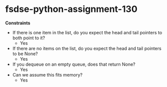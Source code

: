# fsdse-python-assignment-130


__Constraints__

* If there is one item in the list, do you expect the head and tail pointers to both point to it?
   * Yes
* If there are no items on the list, do you expect the head and tail pointers to be None?
   * Yes
* If you dequeue on an empty queue, does that return None?
   * Yes
* Can we assume this fits memory?
   * Yes

